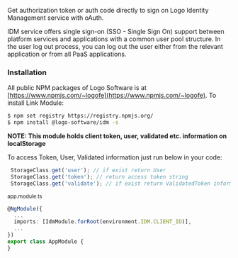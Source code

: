 Get authorization token or auth code directly to sign on Logo Identity Management service with oAuth.

IDM service offers single sign-on (SSO - Single Sign On) support between platform services and applications with a common user pool structure. In the user log out process, you can log out the user either from the relevant application or from all PaaS applications.

### Installation
All public NPM packages of Logo Software is at [https://www.npmjs.com/~logofe](https://www.npmjs.com/~logofe).
To install Link Module:

```bash
$ npm set registry https://registry.npmjs.org/
$ npm install @logo-software/idm -s
```

__NOTE: This module holds client token, user, validated etc. information on localStorage__

To access Token, User, Validated information just run below in your code:

```typescript
 StorageClass.get('user'); // if exist return User
 StorageClass.get('token'); // return access token string
 StorageClass.get('validate'); // if exist return ValidatedToken information
```

<sub>app.module.ts</sub>
```typescript
@NgModule({
  ...
  imports: [IdmModule.forRoot(environment.IDM.CLIENT_ID)],
  ...
})
export class AppModule {
}
```
